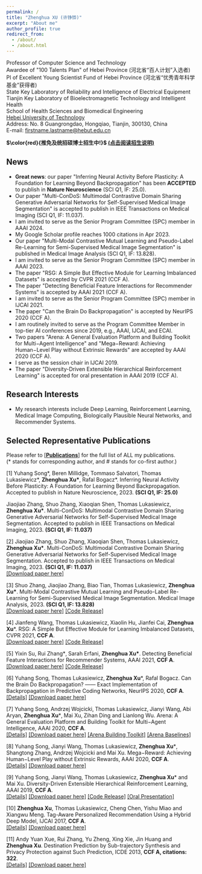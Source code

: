 ```yaml
---
permalink: /
title: "Zhenghua XU (许铮铧)"
excerpt: "About me"
author_profile: true
redirect_from: 
  - /about/
  - /about.html
---
```


Professor of Computer Science and Technology  
Awardee of "100 Talents Plan" of Hebei Province (河北省“百人计划”入选者)  
PI of Excellent Young Scientist Fund of Hebei Province  (河北省“优秀青年科学基金”获得者)  
State Key Laboratory of Reliability and Intelligence of Electrical Equipment   
Tianjin Key Laboratory of Bioelectromagnetic Technology and Intelligent Health   
School of Health Sciences and Biomedical Engineering   
[Hebei University of Technology](http://www.hebut.edu.cn/)  
Address: No. 8 Guangrongdao, Hongqiao, Tianjin, 300130, China  
E-mail: firstname.lastname@hebut.edu.cn


**$\color{red}{推免及统招硕博士招生中!}$  [(点击阅读招生说明)](http://zhx-hebut.github.io/files/Information_for_student.pdf)**



**News**
-----
* **Great news**: our paper "Inferring Neural Activity Before Plasticity: A Foundation for Learning Beyond Backpropagation" has been **ACCEPTED** to publish in **Nature Neuroscience** (SCI Q1, IF: 25.0).
* Our paper "Multi-ConDoS: Multimodal Contrastive Domain Sharing Generative Adversarial Networks for Self-Supervised Medical Image Segmentation" is accepted to publish in IEEE Transactions on Medical Imaging (SCI Q1, IF: 11.037).
* I am invited to serve as the Senior Program Committee (SPC) member in AAAI 2024.
* My Google Scholar profile reaches 1000 citations in Apr 2023.
* Our paper "Multi-Modal Contrastive Mutual Learning and Pseudo-Label Re-Learning for Semi-Supervised Medical Image Segmentation" is published in Medical Image Analysis (SCI Q1, IF: 13.828).  
* I am invited to serve as the Senior Program Committee (SPC) member in AAAI 2023.
* The paper "RSG: A Simple But Effective Module for Learning Imbalanced Datasets" is accepted by CVPR 2021 (CCF A).  
* The paper "Detecting Beneficial Feature Interactions for Recommender Systems" is accepted by AAAI 2021 (CCF A).  
* I am invited to serve as the Senior Program Committee (SPC) member in IJCAI 2021.
* The paper "Can the Brain Do Backpropagation" is accepted by NeurIPS 2020 (CCF A).  
* I am routinely invited to serve as the Program Committee Member in top-tier AI conferences since 2019, e.g., AAAI, IJCAI, and ECAI.
* Two papers "Arena: A General Evaluation Platform and Building Toolkit for Multi−Agent Intelligence" and "Mega−Reward: Achieving Human−Level Play without Extrinsic Rewards" are accepted by AAAI 2020 (CCF A).  
* I serve as the session chair in IJCAI 2019.  
* The paper "Diversity-Driven Extensible Hierarchical Reinforcement Learning" is accepted for oral presentation in AAAI 2019 (CCF A).


**Research Interests**
-----
- My research interests include Deep Learning, Reinforcement Learning, Medical Image Computing, Biologically Plausible Neural Networks, and Recommender Systems.


**Selected Representative Publications**   
-----
Please refer to [[**Publications**]](https://zhx-hebut.github.io/publications) for the full list of ALL my publications.  
(\* stands for corresponding author, and \# stands for co-first author.)

[1] Yuhang Song\*, Beren Millidge, Tommaso Salvatori, Thomas Lukasiewicz\*, **Zhenghua Xu\***, Rafal Bogacz\*. Inferring Neural Activity Before Plasticity: A Foundation for Learning Beyond Backpropagation. Accepted to publish in Nature Neuroscience, 2023. **(SCI Q1, IF: 25.0)**


Jiaojiao Zhang, Shuo Zhang, Xiaoqian Shen, Thomas Lukasiewicz, **Zhenghua Xu\***. Multi-ConDoS: Multimodal Contrastive Domain Sharing Generative Adversarial Networks for Self-Supervised Medical Image Segmentation. Accepted to publish in IEEE Transactions on Medical Imaging, 2023. **(SCI Q1, IF: 11.037)**  

[2] Jiaojiao Zhang, Shuo Zhang, Xiaoqian Shen, Thomas Lukasiewicz, **Zhenghua Xu\***. Multi-ConDoS: Multimodal Contrastive Domain Sharing Generative Adversarial Networks for Self-Supervised Medical Image Segmentation. Accepted to publish in IEEE Transactions on Medical Imaging, 2023. **(SCI Q1, IF: 11.037)**  
[[Download paper here]](http://zhx-hebut.github.io/files/2023_TMI_camera-ready.pdf)   

[3] Shuo Zhang, Jiaojiao Zhang, Biao Tian, Thomas Lukasiewicz, **Zhenghua Xu\***. Multi-Modal Contrastive Mutual Learning and Pseudo-Label Re-Learning for Semi-Supervised Medical Image Segmentation. Medical Image Analysis, 2023. **(SCI Q1, IF: 13.828)**  
[[Download paper here]](http://zhx-hebut.github.io/files/2023_MedIA.pdf)   [[Code Release]](http://zhx-hebut.github.io/files/code_release/semi-CML-public_v2.zip) 

[4] Jianfeng Wang, Thomas Lukasiewicz‚ Xiaolin Hu, Jianfei Cai, **Zhenghua Xu***. RSG: A Simple But Effective Module for Learning Imbalanced Datasets, CVPR 2021, **CCF A**.  
[[Download paper here]](http://zhx-hebut.github.io/files/2021_CVPR.pdf)   [[Code Release]](https://github.com/Jianf-Wang/RSG)

[5] Yixin Su, Rui Zhang\*‚ Sarah Erfani, **Zhenghua Xu\***. Detecting Beneficial Feature Interactions for Recommender Systems, AAAI 2021, **CCF A**.  
[[Download paper here]](http://zhx-hebut.github.io/files/2021_AAAI.pdf)   [[Code Release]](https://github.com/ruizhang-ai/SIGN-Detecting-Beneficial-Feature-Interactions-for-Recommender-Systems)   

[6] Yuhang Song, Thomas Lukasiewicz‚ **Zhenghua Xu***, Rafal Bogacz. Can the Brain Do Backpropagation? —— Exact Implementation of Backpropagation in Predictive Coding Networks, NeurIPS 2020, **CCF A**.  
[[Details]](https://zhx-hebut.github.io/publication/NeurIPS2020) [[Download paper here]](http://zhx-hebut.github.io/files/2020_NeurIPS.pdf)

[7] Yuhang Song‚ Andrzej Wojcicki‚ Thomas Lukasiewicz‚ Jianyi Wang‚ Abi Aryan‚ **Zhenghua Xu***‚ Mai Xu‚ Zihan Ding and Lianlong Wu. Arena: A General Evaluation Platform and Building Toolkit for Multi−Agent Intelligence, AAAI 2020, **CCF A**.  
[[Details]](https://zhx-hebut.github.io/publication/AAAI2020_Arena) [[Download paper here]](http://zhx-hebut.github.io/files/2020_AAAI_Arena.pdf)   [[Arena Building Toolkit]](https://github.com/YuhangSong/Arena-BuildingToolkit)   [[Arena Baselines]](https://github.com/YuhangSong/Arena-Baselines)

[8] Yuhang Song‚ Jianyi Wang‚ Thomas Lukasiewicz‚ **Zhenghua Xu***‚ Shangtong Zhang‚ Andrzej Wojcicki and Mai Xu. Mega−Reward: Achieving Human−Level Play without Extrinsic Rewards, AAAI 2020, **CCF A**.  
[[Details]](https://zhx-hebut.github.io/publication/AAAI2019) [[Download paper here]](http://zhx-hebut.github.io/files/2020_AAAI_Mega-Reward.pdf)

[9] Yuhang Song, Jianyi Wang, Thomas Lukasiewicz, **Zhenghua Xu*** and Mai Xu. Diversity-Driven Extensible Hierarchical Reinforcement Learning, AAAI 2019, **CCF A**.  
[[Details]](https://zhx-hebut.github.io/publication/AAAI2019)  [[Download paper here]](http://zhx-hebut.github.io/files/AAAI2019.pdf)  [[Code Release]](https://github.com/YuhangSong/DEHRL)    [[Oral Presentation]](https://docs.google.com/presentation/d/18olkElCpJoE0iPnyS6DpE8zH8I3mggcCvcWI5yJDJkI/edit#slide=id.p3)

[10] **Zhenghua Xu**, Thomas Lukasiewicz, Cheng Chen, Yishu Miao and Xiangwu Meng. Tag-Aware Personalized Recommendation Using a Hybrid Deep Model, IJCAI 2017, **CCF A**.   
[[Details]](https://zhx-hebut.github.io/publication/IJCAI2017)  [[Download paper here]](https://www.ijcai.org/proceedings/2017/0446.pdf)

[11] Andy Yuan Xue, Rui Zhang, Yu Zheng, Xing Xie, Jin Huang and **Zhenghua Xu**. Destination Prediction by Sub-trajectory Synthesis and Privacy Protection against Such Prediction, ICDE 2013, **CCF A, citations: 322**.   
[[Details]](https://zhx-hebut.github.io/publication/ICDE2013) [[Download paper here]](http://zhx-hebut.github.io/files/ICDE2013.pdf)